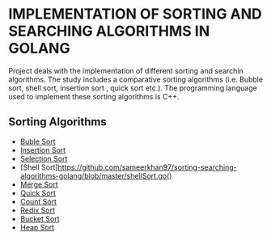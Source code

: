 # IMPLEMENTATION OF SORTING AND SEARCHING ALGORITHMS IN GOLANG

Project deals with the implementation of different sorting and searchin algorithms.
The study includes a comparative sorting algorithms (i.e. Bubble sort, shell sort, insertion sort , quick sort etc.).
The programming language used to implement these sorting algorithms is C++. 
 
## Sorting Algorithms

              
* [Buble Sort](https://github.com/sameerkhan97/sorting-searching-algorithms-golang/blob/master/bubleSort.go)
* [Insertion Sort](https://github.com/sameerkhan97/sorting-searching-algorithms-golang/blob/master/insertionSort.go)
* [Selection Sort](https://github.com/sameerkhan97/sorting-searching-algorithms-golang/blob/master/selectionSort.go)
* [Shell Sort]https://github.com/sameerkhan97/sorting-searching-algorithms-golang/blob/master/shellSort.go()
* [Merge Sort](https://github.com/sameerkhan97/sorting-searching-algorithms-golang/blob/master/mergeSort.go)
* [Quick Sort](https://github.com/sameerkhan97/sorting-searching-algorithms-golang/blob/master/quickSort.go)
* [Count Sort](https://github.com/sameerkhan97/sorting-searching-algorithms-golang/blob/master/countSort.go)
* [Redix Sort](https://github.com/sameerkhan97/sorting-searching-algorithms-golang/blob/master/redixSort.go)
* [Bucket Sort](https://github.com/sameerkhan97/sorting-searching-algorithms-golang/blob/master/bucketSort.go)
* [Heap Sort](https://github.com/sameerkhan97/sorting-searching-algorithms-golang/blob/master/heapSort.go)
